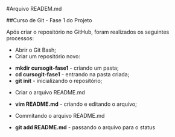 #Arquivo READEM.md

##Curso de Git - Fase 1 do Projeto

Após criar o repositório no GitHub, foram realizados os seguintes processos:

* Abrir o Git Bash;
* Criar um repositório novo:
- **mkdir cursogit-fase1** - criando um pasta;
- **cd cursogit-fase1** - entrando na pasta criada;
- **git init** - inicializando o repositório;
* Criar o arquivo README.md
- **vim README.md** - criando e editando o arquivo;
* Commitando o arquivo README.md
- **git add README.md** - passando o arquivo para o status
